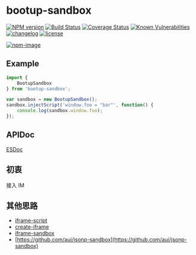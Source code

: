 # bootup-sandbox

[![NPM version][npm-image]][npm-url] [![Build Status][ci-status-image]][ci-status-url] [![Coverage Status][coverage-status-image]][coverage-status-url] [![Known Vulnerabilities][vulnerabilities-status-image]][vulnerabilities-status-url] [![changelog][changelog-image]][changelog-url] [![license][license-image]][license-url]

[vulnerabilities-status-image]: https://snyk.io/test/npm/bootup-sandbox/badge.svg
[vulnerabilities-status-url]: https://snyk.io/test/npm/bootup-sandbox
[ci-status-image]: https://travis-ci.org/ufologist/bootup-sandbox.svg?branch=master
[ci-status-url]: https://travis-ci.org/ufologist/bootup-sandbox
[coverage-status-image]: https://coveralls.io/repos/github/ufologist/bootup-sandbox/badge.svg?branch=master
[coverage-status-url]: https://coveralls.io/github/ufologist/bootup-sandbox
[npm-image]: https://img.shields.io/npm/v/bootup-sandbox.svg?style=flat-square
[npm-url]: https://npmjs.org/package/bootup-sandbox
[license-image]: https://img.shields.io/github/license/ufologist/bootup-sandbox.svg
[license-url]: https://github.com/ufologist/bootup-sandbox/blob/master/LICENSE
[changelog-image]: https://img.shields.io/badge/CHANGE-LOG-blue.svg?style=flat-square
[changelog-url]: https://github.com/ufologist/bootup-sandbox/blob/master/CHANGELOG.md

[![npm-image](https://nodei.co/npm/bootup-sandbox.png?downloads=true&downloadRank=true&stars=true)](https://npmjs.com/package/bootup-sandbox)

## Example

```javascript
import {
    BootupSandbox
} from 'bootup-sandbox';

var sandbox = new BootupSandbox();
sandbox.injectScript('window.foo = "bar"', function() {
    console.log(sandbox.window.foo);
});
```

## APIDoc

[ESDoc](https://doc.esdoc.org/github.com/ufologist/bootup-sandbox/)

## 初衷

接入 IM

## 其他思路

* [iframe-script](https://github.com/alexgorbatchev/iframe-script)
* [create-iframe](https://github.com/sethvincent/create-iframe)
* [iframe-sandbox](https://github.com/kumavis/iframe-sandbox)
* [https://github.com/aui/jsonp-sandbox](https://github.com/aui/jsonp-sandbox)